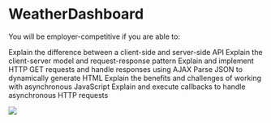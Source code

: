 # WeatherDashboard

You will be employer-competitive if you are able to:

Explain the difference between a client-side and server-side API
Explain the client-server model and request-response pattern
Explain and implement HTTP GET requests and handle responses using AJAX
Parse JSON to dynamically generate HTML
Explain the benefits and challenges of working with asynchronous JavaScript
Explain and execute callbacks to handle asynchronous HTTP requests

<img src= "screenshot.png">